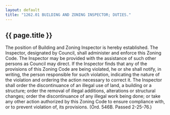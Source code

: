 ```yaml
---
layout: default 
title: "1262.01 BUILDING AND ZONING INSPECTOR; DUTIES."
---
```


{{ page.title }}
----------------

The position of Building and Zoning Inspector is hereby established. The
Inspector, designated by Council, shall administer and enforce this
Zoning Code. The Inspector may be provided with the assistance of such
other persons as Council may direct. If the Inspector finds that any of
the provisions of this Zoning Code are being violated, he or she shall
notify, in writing, the person responsible for such violation,
indicating the nature of the violation and ordering the action necessary
to correct it. The Inspector shall order the discontinuance of an
illegal use of land, a building or a structure; order the removal of
illegal additions, alterations or structural changes; order the
discontinuance of any illegal work being done; or take any other action
authorized by this Zoning Code to ensure compliance with, or to prevent
violation of, its provisions. (Ord. 546B. Passed 2-25-76.)
